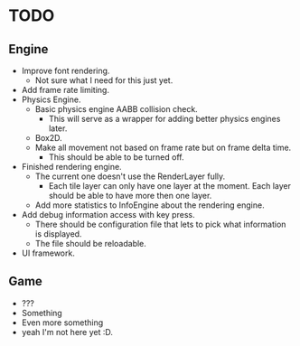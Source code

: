 # TODO

## Engine

* Improve font rendering.
  - Not sure what I need for this just yet.
* Add frame rate limiting.
* Physics Engine.
  - Basic physics engine AABB collision check.
    - This will serve as a wrapper for adding better physics engines later.
  - Box2D.
  - Make all movement not based on frame rate but on frame delta time.
    - This should be able to be turned off.
* Finished rendering engine.
  - The current one doesn't use the RenderLayer fully.
    - Each tile layer can only have one layer at the moment. Each layer should be able to have more then one layer.
  - Add more statistics to InfoEngine about the rendering engine.
* Add debug information access with key press.
  - There should be configuration file that lets to pick what information is displayed.
  - The file should be reloadable.
* UI framework.

## Game
* ???
* Something
* Even more something
* yeah I'm not here yet :D.
